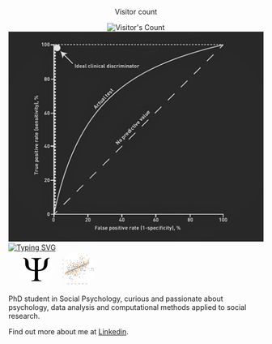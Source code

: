<div align="center"> 
  <p>Visitor count</p>
  <img src="https://profile-counter.glitch.me/{Gt87It}/count.svg" alt="Visitor's Count" />
</div>

<img src="https://github.com/Gt87It/Gt87It/blob/main/ROC-curve-1.webp" alt="Banner ROC curve">

<div>
  <a href="https://git.io/typing-svg">
    <img src="https://readme-typing-svg.herokuapp.com?font=Lato&size=23&pause=500&multiline=true&repeat=false&width=435&height=65&lines=Giammaria+Trimarco;Phd+student+at+Sapienza+University+of+Rome" alt="Typing SVG" />
  </a>

  <div style="display: flex; justify-content: flex-start; margin-left: 20px;">
    <img src="https://github.com/Gt87It/Gt87It/blob/main/Psi.jpg" style="width: 70px; height: auto; border-radius: 50%; margin-right: 10px;" />
    <img src="https://github.com/Gt87It/Gt87It/blob/main/scatterplot.png" style="width: 70px; height: auto; border-radius: 50%;" />
  </div>

  <p>PhD student in Social Psychology, curious and passionate about psychology, data analysis and computational methods applied to social research.</p>
  <p>Find out more about me at <a href="https://www.linkedin.com/in/giammaria-trimarco-82a8151ba/" target="_blank">Linkedin</a>.</p>
  <p>
    <a href="https://www.linkedin.com/in/giammaria-trimarco-82a8151ba/" target="_blank">
      <i class="fa fa-linkedin" style="font-size: 24px;"></i>
    </a>
  </p>
</div>

